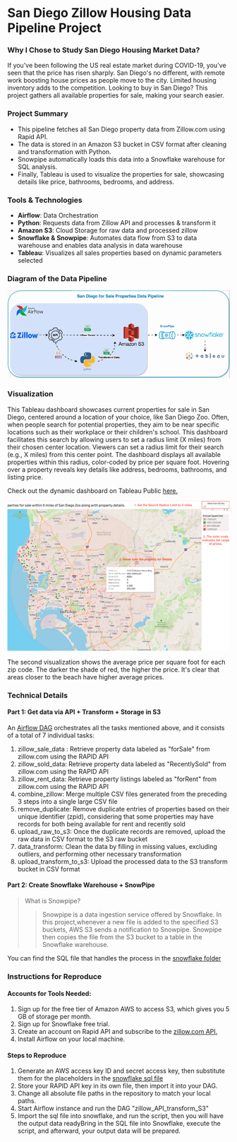 # San Diego Zillow Housing Data Pipeline Project


### Why I Chose to Study San Diego Housing Market Data?

If you've been following the US real estate market during COVID-19, you've seen that the price has risen sharply. San Diego's no different, with remote work boosting house prices as people move to the city. Limited housing inventory adds to the competition. Looking to buy in San Diego? This project gathers all available properties for sale, making your search easier.

### Project Summary

* This pipeline fetches all San Diego property data from Zillow.com using Rapid API.
* The data is stored in an Amazon S3 bucket in CSV format after cleaning and transformation with Python. 
* Snowpipe automatically loads this data into a Snowflake warehouse for SQL analysis.
* Finally, Tableau is used to visualize the properties for sale, showcasing details like price, bathrooms, bedrooms, and address.

### Tools & Technologies

* __Airflow__: Data Orchestration
* __Python__: Requests data from Zillow API and processes & transform it
* __Amazon S3__: Cloud Storage for raw data and processed zillow 
* __Snowflake & Snowpipe__: Automates data flow from S3 to data warehouse and enables data analysis in data warehouse
* __Tableau__: Visualizes all sales properties based on dynamic parameters selected


### Diagram of the Data Pipeline
![Pipeline Diagram](./visualization/data%20pipeline.gif)

### Visualization

This Tableau dashboard showcases current properties for sale in San Diego, centered around a location of your choice, like San Diego Zoo. Often, when people search for potential properties, they aim to be near specific locations such as their workplace or their children's school. This dashboard facilitates this search by allowing users to set a radius limit (X miles) from their chosen center location. Viewers can set a radius limit for their search (e.g., X miles) from this center point. The dashboard displays all available properties within this radius, color-coded by price per square foot. Hovering over a property reveals key details like address, bedrooms, bathrooms, and listing price.

Check out the dynamic dashboard on Tableau Public [here.](https://public.tableau.com/app/profile/shumeng.shi/viz/SanDiegoZonePropertySalesAnalysis/ZillowDataMap)


![dataflow](./visualization/screenshot.png)


The second visualization shows the average price per square foot for each zip code. The darker the shade of red, the higher the price. It's clear that areas closer to the beach have higher average prices.


### Technical Details

#### Part 1: Get data via API + Transform + Storage in S3
An [Airflow DAG](./airflow/dags/zillow_analytics.py) orchestrates all the tasks mentioned above, and it consists of a total of 7 individual tasks:
1. zillow_sale_data : Retrieve property data labeled as "forSale" from zillow.com using the RAPID API 
2. zillow_sold_data: Retrieve property data labeled as "RecentlySold" from zillow.com using the RAPID API
3. zillow_rent_data: Retrieve property listings labeled as "forRent" from zillow.com using the RAPID API
4. combine_zillow: Merge multiple CSV files generated from the preceding 3 steps into a single large CSV file
5. remove_duplicate: Remove duplicate entries of properties based on their unique identifier (zpid), considering that some properties may have records for both being available for rent and recently sold
6. upload_raw_to_s3: Once the duplicate records are removed, upload the raw data in CSV format to the S3 raw bucket
7. data_transform: Clean the data by filling in missing values, excluding outliers, and performing other necessary transformation
8. upload_transform_to_s3: Upload the processed data to the S3 transform bucket in CSV format

#### Part 2: Create Snowflake Warehouse + SnowPipe

> What is Snowpipe?
>> Snowpipe is a data ingestion service offered by Snowflake. In this project,whenever a new file is added to the specified S3 buckets, AWS S3 sends a notification to Snowpipe. Snowpipe then copies the file from the S3 bucket to a table in the Snowflake warehouse.

You can find the SQL file that handles the process in the [snowflake folder](./snowflake/snowflake_sql.sql)


### Instructions for Reproduce

#### Accounts for Tools Needed:
1. Sign up for the free tier of Amazon AWS to access S3, which gives you 5 GB of storage per month.
2. Sign up for Snowflake free trial.
3. Create an account on Rapid API and subscribe to the [zillow.com API.](https://rapidapi.com/ntd119/api/zillow-com4/)
4. Install Airflow on your local machine.

#### Steps to Reproduce
1. Generate an AWS access key ID and secret access key, then substitute them for the placeholders in the [snowflake sql file](./snowflake/snowflake_sql.sql)
2. Store your RAPID API key in its own file, then import it into your DAG.
3. Change all absolute file paths in the repository to match your local paths.
4. Start Airflow instance and run the DAG "zillow_API_transform_S3"
5. Import the sql file into snowflake, and run the script, then you will have the output data readyBring in the SQL file into Snowflake, execute the script, and afterward, your output data will be prepared.







